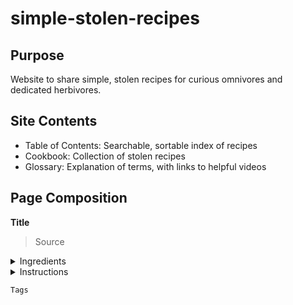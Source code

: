 # simple-stolen-recipes

## Purpose

Website to share simple, stolen recipes for curious omnivores and dedicated herbivores.

##  Site Contents

- Table of Contents: Searchable, sortable index of recipes
- Cookbook: Collection of stolen recipes
- Glossary: Explanation of terms, with links to helpful videos

## Page Composition

**Title**

> Source

<details>
  <summary>Ingredients</summary>
</details>

<details>
  <summary>Instructions</summary>
</details>

`Tags`
